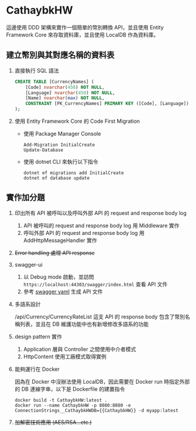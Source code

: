 # CathaybkHW

這邊使用 DDD 架構來實作一個簡單的幣別轉換 API，並且使用 Entity Framework Core 來存取資料庫，並且使用 LocalDB 作為資料庫。

## 建立幣別與其對應名稱的資料表

1. 直接執行 SQL 語法
    ```sql
    CREATE TABLE [CurrencyNames] (
        [Code] nvarchar(450) NOT NULL,
        [Language] nvarchar(450) NOT NULL,
        [Name] nvarchar(max) NOT NULL,
        CONSTRAINT [PK_CurrencyNames] PRIMARY KEY ([Code], [Language])
    );
    ```

2. 使用 Entity Framework Core 的 Code First Migration
    - 使用 Package Manager Console
        ```Visual Studio
        Add-Migration InitialCreate
        Update-Database
        ```
    - 使用 dotnet CLI 來執行以下指令
        ```shell
        dotnet ef migrations add InitialCreate
        dotnet ef database update
        ```



## 實作加分題
1. 印出所有 API 被呼叫以及呼叫外部 API 的 request and response body log
    1. API 被呼叫的 request and response body log 用 Middleware 實作
    2. 呼叫外部 API 的 request and response body log 用 AddHttpMessageHandler 實作

2. ~~Error handling 處理 API response~~
3. swagger-ui
    
    1. 以 Debug mode 啟動，並訪問 `https://localhost:44303/swagger/index.html` 查看 API 文件
    2. 參考 [swagger yaml](./swagger-ui.yaml) 生成 API 文件

4. 多語系設計

    /api/Currency/CurrencyRateList 這支 API 的 response body 包含了幣別名稱列表，並且在  DB 維護功能中也有新增修改多語系的功能

5. design pattern 實作

    1. Application 層與 Controller 之間使用中介者模式
    2. HttpContent 使用工廠模式取得實例

6. 能夠運行在 Docker

    因為在 Docker 中沒辦法使用 LocalDB，因此需要在 Docker run 時指定外部的 DB 連線字串，以下是 Dockerfile 的建置指令
    ```shell
    docker build -t CathaybkHW:latest .
    docker run --name CathaybkHW -p 8080:8080 -e ConnectionStrings__CathaybkHWDB={{CathaybkHW}} -d myapp:latest
    ```

7. ~~加解密技術應用 (AES/RSA…etc.)~~
